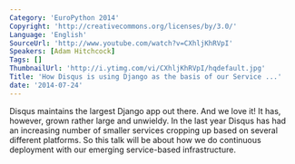 ```yaml
---
Category: 'EuroPython 2014'
Copyright: 'http://creativecommons.org/licenses/by/3.0/'
Language: 'English'
SourceUrl: 'http://www.youtube.com/watch?v=CXhljKhRVpI'
Speakers: [Adam Hitchcock]
Tags: []
ThumbnailUrl: 'http://i.ytimg.com/vi/CXhljKhRVpI/hqdefault.jpg'
Title: 'How Disqus is using Django as the basis of our Service ...'
date: '2014-07-24'
---
```

Disqus maintains the largest Django app out there. And we love it! It has, however, grown rather large and unwieldy. In the last year Disqus has had an increasing number of smaller services cropping up based on several different platforms. So this talk will be about how we do continuous deployment with our emerging service-based infrastructure.